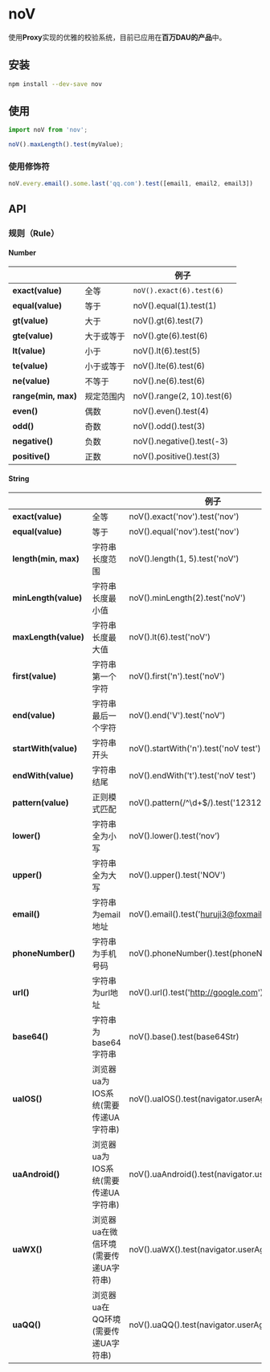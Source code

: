 # noV

使用**Proxy**实现的优雅的校验系统，目前已应用在**百万DAU的产品**中。

## 安装

```bash
npm install --dev-save nov
```

## 使用

```js
import noV from 'nov';

noV().maxLength().test(myValue);
```

### 使用修饰符

```js
noV.every.email().some.last('qq.com').test([email1, email2, email3])
```

## API

### 规则（Rule）

#### Number
|                     |            | 例子                       |
| ------------------- | ---------- | -------------------------- |
| **exact(value)**    | 全等       | `noV().exact(6).test(6)`   |
| **equal(value)**    | 等于       | noV().equal(1).test(1)     |
| **gt(value)**       | 大于       | noV().gt(6).test(7)        |
| **gte(value)**      | 大于或等于 | noV().gte(6).test(6)       |
| **lt(value)**       | 小于       | noV().lt(6).test(5)        |
| **te(value)**       | 小于或等于 | noV().lte(6).test(6)       |
| **ne(value)**       | 不等于     | noV().ne(6).test(6)        |
| **range(min, max)** | 规定范围内 | noV().range(2, 10).test(6) |
| **even()**          | 偶数       | noV().even().test(4)       |
| **odd()**           | 奇数       | noV().odd().test(3)        |
| **negative()**      | 负数       | noV().negative().test(-3)  |
| **positive()**      | 正数       | noV().positive().test(3)   |

#### String
|                      |                                      | 例子                                        |
| -------------------- | ------------------------------------ | ------------------------------------------- |
| **exact(value)**     | 全等                                 | noV().exact('nov').test('nov')              |
| **equal(value)**     | 等于                                 | noV().equal('nov').test('nov')              |
| **length(min, max)** | 字符串长度范围                       | noV().length(1, 5).test('noV')              |
| **minLength(value)** | 字符串长度最小值                     | noV().minLength(2).test('noV')              |
| **maxLength(value)** | 字符串长度最大值                     | noV().lt(6).test('noV')                     |
| **first(value)**     | 字符串第一个字符                     | noV().first('n').test('noV')                |
| **end(value)**       | 字符串最后一个字符                   | noV().end('V').test('noV')                  |
| **startWith(value)** | 字符串开头                           | noV().startWith('n').test('noV test')       |
| **endWith(value)**   | 字符串结尾                           | noV().endWith('t').test('noV test')         |
| **pattern(value)**   | 正则模式匹配                         | noV().pattern(/^\d+$/).test('123123321')    |
| **lower()**          | 字符串全为小写                       | noV().lower().test(‘nov’)                 |
| **upper()**          | 字符串全为大写                       | noV().upper().test('NOV')                   |
| **email()**          | 字符串为email地址                    | noV().email().test('huruji3@foxmail.com')   |
| **phoneNumber()**    | 字符串为手机号码                     | noV().phoneNumber().test(phoneNumber)       |
| **url()**            | 字符串为url地址                      | noV().url().test('http://google.com')       |
| **base64()**         | 字符串为base64字符串                 | noV().base().test(base64Str)                |
| **uaIOS()**          | 浏览器ua为IOS系统(需要传递UA字符串)  | noV().uaIOS().test(navigator.userAgent)     |
| **uaAndroid()**      | 浏览器ua为IOS系统(需要传递UA字符串)  | noV().uaAndroid().test(navigator.userAgent) |
| **uaWX()**           | 浏览器ua在微信环境(需要传递UA字符串) | noV().uaWX().test(navigator.userAgent)      |
| **uaQQ()**           | 浏览器ua在QQ环境(需要传递UA字符串)   | noV().uaQQ().test(navigator.userAgent)      |
